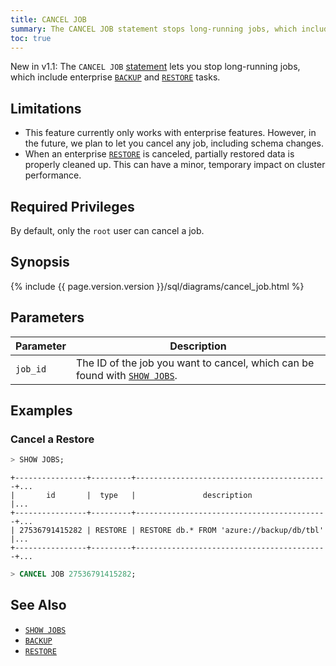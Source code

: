 ```yaml
---
title: CANCEL JOB
summary: The CANCEL JOB statement stops long-running jobs, which include enterprise BACKUP and RESTORE tasks.
toc: true
---
```


<span class="version-tag">New in v1.1:</span> The `CANCEL JOB` [statement](sql-statements.html) lets you stop long-running jobs, which include enterprise [`BACKUP`](backup.html) and [`RESTORE`](restore.html) tasks.


## Limitations

- This feature currently only works with enterprise features. However, in the future, we plan to let you cancel any job, including schema changes.
- When an enterprise [`RESTORE`](restore.html) is canceled, partially restored data is properly cleaned up. This can have a minor, temporary impact on cluster performance.

## Required Privileges

By default, only the `root` user can cancel a job.

## Synopsis

{% include {{ page.version.version }}/sql/diagrams/cancel_job.html %}

## Parameters

Parameter | Description
----------|------------
`job_id` | The ID of the job you want to cancel, which can be found with [`SHOW JOBS`](show-jobs.html).

## Examples

### Cancel a Restore

~~~ sql
> SHOW JOBS;
~~~
~~~
+----------------+---------+-------------------------------------------+...
|       id       |  type   |               description                 |...
+----------------+---------+-------------------------------------------+...
| 27536791415282 | RESTORE | RESTORE db.* FROM 'azure://backup/db/tbl' |...
+----------------+---------+-------------------------------------------+...
~~~
~~~ sql
> CANCEL JOB 27536791415282;
~~~

## See Also

- [`SHOW JOBS`](show-jobs.html)
- [`BACKUP`](backup.html)
- [`RESTORE`](restore.html)

